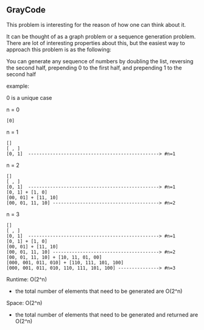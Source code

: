 ## GrayCode

This problem is interesting for the reason of how one can think about it.

It can be thought of as a graph problem or a sequence generation problem.
There are lot of interesting properties about this, but the easiest way to approach this problem is as the following:

You can generate any sequence of numbers by doubling the list, reversing the second half, prepending 0 to the first half, and prepending 1 to the second half

example:

0 is a unique case

n = 0
```
[0]
```

n = 1
```
[]
[ , ]
[0, 1]  ------------------------------------------------> #n=1
```

n = 2
```
[]
[ , ]
[0, 1]  ------------------------------------------------> #n=1
[0, 1] + [1, 0]
[00, 01] + [11, 10]
[00, 01, 11, 10] ---------------------------------------> #n=2
```

n = 3
```
[]
[ , ]
[0, 1]  ------------------------------------------------> #n=1
[0, 1] + [1, 0]
[00, 01] + [11, 10]
[00, 01, 11, 10] ---------------------------------------> #n=2
[00, 01, 11, 10] + [10, 11, 01, 00]
[000, 001, 011, 010] + [110, 111, 101, 100]
[000, 001, 011, 010, 110, 111, 101, 100] ---------------> #n=3
```

Runtime: O(2^n)
- the total number of elements that need to be generated are O(2^n)

Space: O(2^n)
- the total number of elements that need to be generated and returned are O(2^n)
